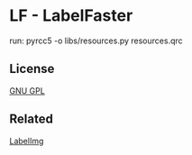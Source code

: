 # LF - LabelFaster

run: pyrcc5 -o libs/resources.py resources.qrc

## License
[GNU GPL](https://github.com/MaKaNu/ROISA-Region_of_Interest_Selector_Automat/blob/master/LICENSE)

## Related
[LabelImg](https://github.com/tzutalin/labelImg])
